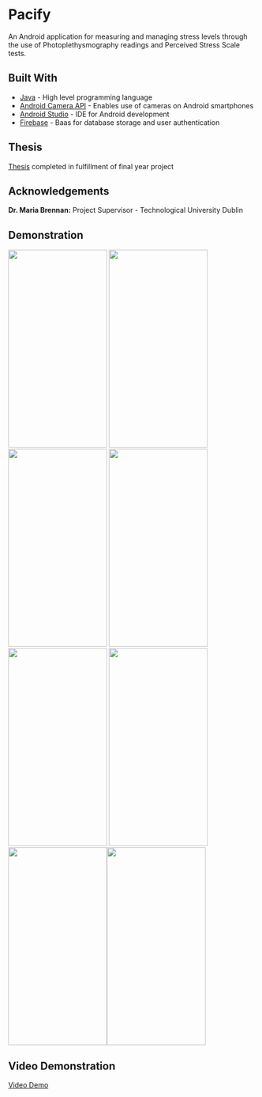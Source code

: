 # Pacify
An Android application for measuring and managing stress levels through the use of Photoplethysmography readings and Perceived Stress Scale tests.

## Built With
* [Java](https://www.java.com/en/) - High level programming language
* [Android Camera API](https://developer.android.com/guide/topics/media/camera) -  Enables use of cameras on Android smartphones
* [Android Studio](https://developer.android.com/studio) - IDE for Android development
* [Firebase](https://firebase.google.com/) - Baas for database storage and user authentication

## Thesis
[Thesis](https://drive.google.com/file/d/1WF1VBgQZAmz8cb6XBqCQ2OVhMm_m9ldB/view) completed in fulfillment of final year project 

## Acknowledgements
**Dr. Maria Brennan:** Project Supervisor - Technological University Dublin

## Demonstration

<img src="https://user-images.githubusercontent.com/58079895/249566613-0569ce6c-665b-46e8-8383-830174d92a8f.jpg" width="200" height="400"/>  <img src="https://user-images.githubusercontent.com/58079895/249739656-70ed79f2-9873-45cc-8813-1f3e7ad36b29.jpg" width="200" height="400"/>  <img src="https://user-images.githubusercontent.com/58079895/249740210-86037454-27e2-4bcc-a1f7-0f7ad7c4857a.jpg" width="200" height="400"/> <img src="https://user-images.githubusercontent.com/58079895/249740737-4fd22806-3c91-49c4-a5c4-f74b03605661.jpg" width="200" height="400"/> <img src="https://user-images.githubusercontent.com/58079895/249741004-427f9958-e5f9-4ae4-9541-927bd1f353f3.jpg" width="200" height="400"/>  <img src="https://user-images.githubusercontent.com/58079895/249741333-7e10b085-2d03-4ac6-929a-41901fbbb4ad.jpg" width="200" height="400"/> 
<img src="https://user-images.githubusercontent.com/58079895/249742327-35705fda-1ba3-4d5e-826c-2782f65fc444.jpg" width="200" height="400"/><img src="https://user-images.githubusercontent.com/58079895/249741963-36683583-7c1e-4240-a99e-336023f77619.jpg" width="200" height="400"/>

## Video Demonstration

 [Video Demo](https://drive.google.com/file/d/1m13vOLzpAD7dPO0k2nKb9E9HAIef88FS/view) 









